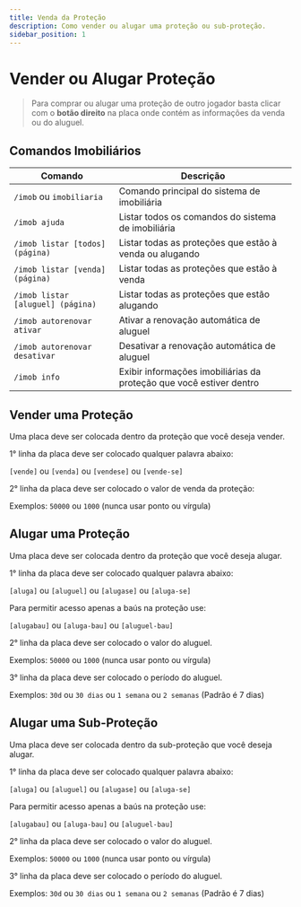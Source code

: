 ```yaml
---
title: Venda da Proteção
description: Como vender ou alugar uma proteção ou sub-proteção.
sidebar_position: 1
---
```


# Vender ou Alugar Proteção

> Para comprar ou alugar uma proteção de outro jogador basta clicar com o **botão direito** na placa onde contém as informações da venda ou do aluguel.

## Comandos Imobiliários

| Comando | Descrição |
| ----- | ------- |
| `/imob` ou `imobiliaria` | Comando principal do sistema de imobiliária |
| `/imob ajuda` | Listar todos os comandos do sistema de imobiliária |
| `/imob listar [todos] (página)` | Listar todas as proteções que estão à venda ou alugando |
| `/imob listar [venda] (página)` | Listar todas as proteções que estão à venda |
| `/imob listar [aluguel] (página)` | Listar todas as proteções que estão alugando |
| `/imob autorenovar ativar` | Ativar a renovação automática de aluguel |
| `/imob autorenovar desativar` | Desativar a renovação automática de aluguel |
| `/imob info` | Exibir informações imobiliárias da proteção que você estiver dentro |

## Vender uma Proteção

Uma placa deve ser colocada dentro da proteção que você deseja vender.

1° linha da placa deve ser colocado qualquer palavra abaixo:

`[vende]` ou `[venda]` ou `[vendese]` ou `[vende-se]`

2° linha da placa deve ser colocado o valor de venda da proteção:

Exemplos: `50000` ou `1000` (nunca usar ponto ou vírgula)

## Alugar uma Proteção

Uma placa deve ser colocada dentro da proteção que você deseja alugar.

1° linha da placa deve ser colocado qualquer palavra abaixo:

`[aluga]` ou `[aluguel]` ou `[alugase]` ou `[aluga-se]`

Para permitir acesso apenas a baús na proteção use:

`[alugabau]` ou `[aluga-bau]` ou `[aluguel-bau]`

2° linha da placa deve ser colocado o valor do aluguel.

Exemplos: `50000` ou `1000` (nunca usar ponto ou vírgula)

3° linha da placa deve ser colocado o período do aluguel.

Exemplos: `30d` ou `30 dias` ou `1 semana` ou `2 semanas` (Padrão é 7 dias)

## Alugar uma Sub-Proteção

Uma placa deve ser colocada dentro da sub-proteção que você deseja alugar.

1° linha da placa deve ser colocado qualquer palavra abaixo:

`[aluga]` ou `[aluguel]` ou `[alugase]` ou `[aluga-se]`

Para permitir acesso apenas a baús na proteção use:

`[alugabau]` ou `[aluga-bau]` ou `[aluguel-bau]`

2° linha da placa deve ser colocado o valor do aluguel.

Exemplos: `50000` ou `1000` (nunca usar ponto ou vírgula)

3° linha da placa deve ser colocado o período do aluguel.

Exemplos: `30d` ou `30 dias` ou `1 semana` ou `2 semanas` (Padrão é 7 dias)